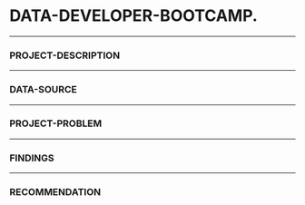 # DATA-DEVELOPER-BOOTCAMP.
____________
### PROJECT-DESCRIPTION
____________
### DATA-SOURCE
____________
### PROJECT-PROBLEM
____________
### FINDINGS
____________
### RECOMMENDATION
